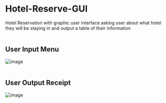 # Hotel-Reserve-GUI
Hotel Reservation with graphic user interface asking user about what hotel they will be staying in and output a table of their information <br />
<br />
## User Input Menu
![image](https://user-images.githubusercontent.com/29586968/57802714-34cab400-771c-11e9-89be-c83bdd1a6104.png)
<br />
<br />
## User Output Receipt
![image](https://user-images.githubusercontent.com/29586968/57802772-52981900-771c-11e9-9124-3a4acd86bcc0.png)
